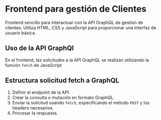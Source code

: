 # Frontend para gestión de Clientes

Frontend sencillo para interactuar con la API GraphQL de gestión de clientes. Utiliza HTML, CSS y JavaScript para proporcionar una interfaz de usuario básica.

## Uso de la API GraphQl

En el frontend, las solicitudes a la API GraphQL se realizan utilizando la función `fetch` de JavaScript

## Estructura solicitud fetch a GraphQL

1. Definir el endpoint de la API.
2. Crear la consulta o mutación en formato GraphQL.
3. Enviar la solicitud usando `fetch`, especificando el método `POST` y los headers necesarios.
4. Procesar la respuesta.
